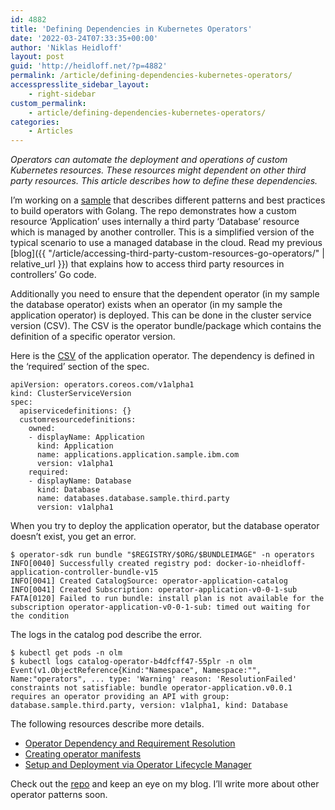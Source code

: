 ```yaml
---
id: 4882
title: 'Defining Dependencies in Kubernetes Operators'
date: '2022-03-24T07:33:35+00:00'
author: 'Niklas Heidloff'
layout: post
guid: 'http://heidloff.net/?p=4882'
permalink: /article/defining-dependencies-kubernetes-operators/
accesspresslite_sidebar_layout:
    - right-sidebar
custom_permalink:
    - article/defining-dependencies-kubernetes-operators/
categories:
    - Articles
---
```


*Operators can automate the deployment and operations of custom Kubernetes resources. These resources might dependent on other third party resources. This article describes how to define these dependencies.*

I’m working on a [sample](https://github.com/nheidloff/operator-sample-go) that describes different patterns and best practices to build operators with Golang. The repo demonstrates how a custom resource ‘Application’ uses internally a third party ‘Database’ resource which is managed by another controller. This is a simplified version of the typical scenario to use a managed database in the cloud. Read my previous [blog]({{ "/article/accessing-third-party-custom-resources-go-operators/" | relative_url }}) that explains how to access third party resources in controllers’ Go code.

Additionally you need to ensure that the dependent operator (in my sample the database operator) exists when an operator (in my sample the application operator) is deployed. This can be done in the cluster service version (CSV). The CSV is the operator bundle/package which contains the definition of a specific operator version.

Here is the [CSV](https://github.com/nheidloff/operator-sample-go/blob/1280fe242726a329642a6a3950d1a8b9990e14d0/operator-application/bundle/manifests/operator-application.clusterserviceversion.yaml#L26-L38) of the application operator. The dependency is defined in the ‘required’ section of the spec.

```
apiVersion: operators.coreos.com/v1alpha1
kind: ClusterServiceVersion
spec:
  apiservicedefinitions: {}
  customresourcedefinitions:
    owned:
    - displayName: Application
      kind: Application
      name: applications.application.sample.ibm.com
      version: v1alpha1
    required:
    - displayName: Database
      kind: Database
      name: databases.database.sample.third.party
      version: v1alpha1    
```

When you try to deploy the application operator, but the database operator doesn’t exist, you get an error.

```
$ operator-sdk run bundle "$REGISTRY/$ORG/$BUNDLEIMAGE" -n operators
INFO[0040] Successfully created registry pod: docker-io-nheidloff-application-controller-bundle-v15 
INFO[0041] Created CatalogSource: operator-application-catalog 
INFO[0041] Created Subscription: operator-application-v0-0-1-sub 
FATA[0120] Failed to run bundle: install plan is not available for the subscription operator-application-v0-0-1-sub: timed out waiting for the condition 
```

The logs in the catalog pod describe the error.

```
$ kubectl get pods -n olm
$ kubectl logs catalog-operator-b4dfcff47-55plr -n olm
Event(v1.ObjectReference{Kind:"Namespace", Namespace:"", Name:"operators", ... type: 'Warning' reason: 'ResolutionFailed' constraints not satisfiable: bundle operator-application.v0.0.1 requires an operator providing an API with group: database.sample.third.party, version: v1alpha1, kind: Database
```

The following resources describe more details.

- [Operator Dependency and Requirement Resolution](https://operator-framework.github.io/olm-book/docs/operator-dependencies-and-requirements.html)
- [Creating operator manifests](https://olm.operatorframework.io/docs/tasks/creating-operator-manifests/)
- [Setup and Deployment via Operator Lifecycle Manager](https://github.com/nheidloff/operator-sample-go/blob/1280fe242726a329642a6a3950d1a8b9990e14d0/operator-application/SetupDeploymentViaOLM.md)

Check out the [repo](https://github.com/nheidloff/operator-sample-go) and keep an eye on my blog. I’ll write more about other operator patterns soon.